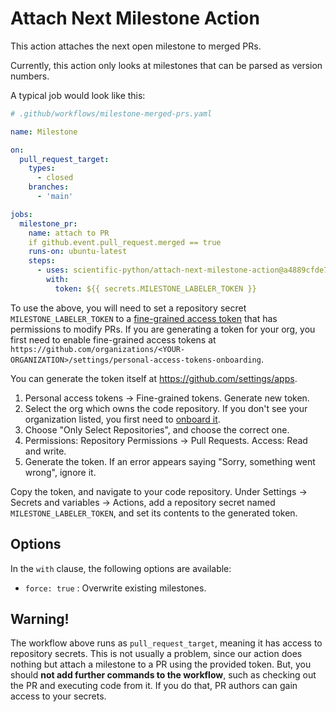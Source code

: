 # Attach Next Milestone Action

This action attaches the next open milestone to merged PRs.

Currently, this action only looks at milestones that can be parsed as
version numbers.

A typical job would look like this:

```yaml
# .github/workflows/milestone-merged-prs.yaml

name: Milestone

on:
  pull_request_target:
    types:
      - closed
    branches:
      - 'main'

jobs:
  milestone_pr:
    name: attach to PR
    if github.event.pull_request.merged == true
    runs-on: ubuntu-latest
    steps:
      - uses: scientific-python/attach-next-milestone-action@a4889cfde7d2578c1bc7400480d93910d2dd34f6
        with:
          token: ${{ secrets.MILESTONE_LABELER_TOKEN }}
```

To use the above, you will need to set a repository secret
`MILESTONE_LABELER_TOKEN` to a [fine-grained access token](https://github.blog/2022-10-18-introducing-fine-grained-personal-access-tokens-for-github/)
that has permissions to modify PRs.
If you are generating a token for your org, you first need to enable fine-grained access tokens at
`https://github.com/organizations/<YOUR-ORGANIZATION>/settings/personal-access-tokens-onboarding`.

You can generate the token itself at https://github.com/settings/apps.

1. Personal access tokens -> Fine-grained tokens. Generate new token.
2. Select the org which owns the code repository.
   If you don't see your organization listed, you first need to
   [onboard it](https://github.com/organizations/<YOUR_ORG_NAME>/settings/personal-access-tokens-onboarding).
3. Choose "Only Select Repositories", and choose the correct one.
4. Permissions: Repository Permissions -> Pull Requests. Access: Read and write.
5. Generate the token. If an error appears saying "Sorry, something went wrong", ignore it.

Copy the token, and navigate to your code repository. Under Settings
-> Secrets and variables -> Actions, add a repository secret named
`MILESTONE_LABELER_TOKEN`, and set its contents to the generated
token.

## Options

In the `with` clause, the following options are available:

- `force: true` : Overwrite existing milestones.

## Warning!

The workflow above runs as `pull_request_target`, meaning it has access to repository secrets.
This is not usually a problem, since our action does nothing but attach a milestone to a PR using the provided token.
But, you should **not add further commands to the workflow**, such as checking out the PR and executing code from it.
If you do that, PR authors can gain access to your secrets.
